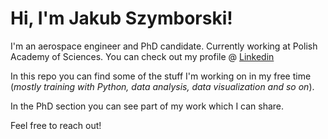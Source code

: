 # Hi, I'm **Jakub Szymborski**!
I'm an aerospace engineer and PhD candidate.
Currently working at Polish Academy of Sciences. 
You can check out my profile @ [Linkedin](https://www.linkedin.com/in/jakub-szymborski-061911124/)


In this repo you can find some of the stuff I'm working on in my free time (*mostly training with Python, data analysis, data visualization and so on*). 

In the PhD section you can see part of my work which I can share. 

Feel free to reach out!

<!---
jakub-szymborski/jakub-szymborski is a ✨ special ✨ repository because its `README.md` (this file) appears on your GitHub profile.
You can click the Preview link to take a look at your changes.
--->
